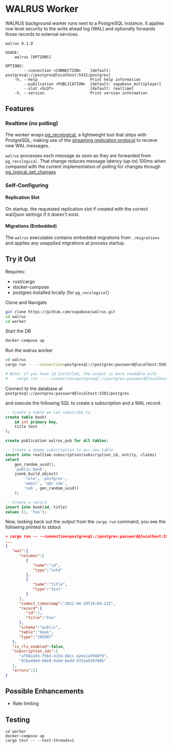# WALRUS Worker

WALRUS background worker runs next to a PostgreSQL instance. It applies row level security to the write ahead log (WAL) and optionally forwards those records to external services.


```
walrus 0.1.0

USAGE:
    walrus [OPTIONS]

OPTIONS:
        --connection <CONNECTION>    [default: postgresql://postgres@localhost:5432/postgres]
    -h, --help                       Print help information
        --pubilcation <PUBLICATION>  [default: supabase_multiplayer]
        --slot <SLOT>                [default: realtime]
    -V, --version                    Print version information
```


## Features

### Realtime (no polling)

The worker wraps [pg_recvlogical](https://www.postgresql.org/docs/current/app-pgrecvlogical.html), a lightweight tool that ships with PostgreSQL, making use of the [streaming replication protocol](https://www.postgresql.org/docs/current/protocol-logical-replication.html#:~:text=The%20logical%20replication%20protocol%20sends,Start%20and%20Stream%20Stop%20messages.) to recieve new WAL messages.

`walrus` processes each message as soon as they are forwarded from `pg_recvlogical`. That change reduces message latency (up-to) 100ms when compared with the current implementation of polling for changes through [pg_logical_get_changes](https://www.postgresql.org/docs/14/logicaldecoding-example.html)

### Self-Configuring

#### Replication Slot
On startup, the requested replication slot if created with the correct wal2json  settings if it doesn't exist.

#### Migrations (Embedded)

The `walrus` executable contains embedded migrations from `./migrations` and applies any unapplied migrations at process startup.


## Try it Out


Requires:
- rust/cargo
- docker-compose
- postgres installed locally (for `pg_recvlogical`)

Clone and Navigate
```sh
git clone https://github.com/supabase/walrus.git
cd walrus
cd worker
```

Start the DB
```sh
docker-compose up
```

Run the walrus worker
```sh
cd walrus
cargo run -- --connection=postgresql://postgres:password@localhost:5501/postgres --publication=walrus_pub

# Note: if you have jq installed, the output is more readable with
#    cargo run -- --connection=postgresql://postgres:password@localhost:5501/postgres --publication=walrus_pub | jq
```

Connect to the database at `postgresql://postgres:password@localhost:5501/postgres`

and execute the following SQL to create a subscription and a WAL record.

```sql
-- Create a table we can subscribe to
create table book(
    id int primary key,
    title text
);

create publication walrus_pub for all tables;

-- Create a dummy subscription to our new table
insert into realtime.subscription(subscription_id, entity, claims)
select
    gen_random_uuid(),
    'public.book',
    jsonb_build_object(
        'role', 'postgres',
        'email', 'o@r.com',
        'sub', gen_random_uuid()
    );

-- Create a record
insert into book(id, title)
values (1, 'Foo');
```


Now, looking back out the output from the `cargo run` command, you see the following printed to stdout
```json
> cargo run -- --connection=postgresql://postgres:password@localhost:5501/postgres --publication=walrus_pub
...
{
   "wal":{
      "columns":[
         {
            "name":"id",
            "type":"int4"
         },
         {
            "name":"title",
            "type":"text"
         }
      ],
      "commit_timestamp":"2022-04-29T19:04:23Z",
      "record":{
         "id":1,
         "title":"Foo"
      },
      "schema":"public",
      "table":"book",
      "type":"INSERT"
   },
   "is_rls_enabled":false,
   "subscription_ids":[
      "af68a1b5-fbb3-4154-84cc-a2ee1a7048f9",
      "93ba49e4-b8e9-4ab9-bedd-9332a6397806"
   ],
   "errors":[]
}
```


## Possible Enhancements

- Rate limiting


## Testing

```
cd worker
docker-compose up
cargo test -- --test-threads=1
```
